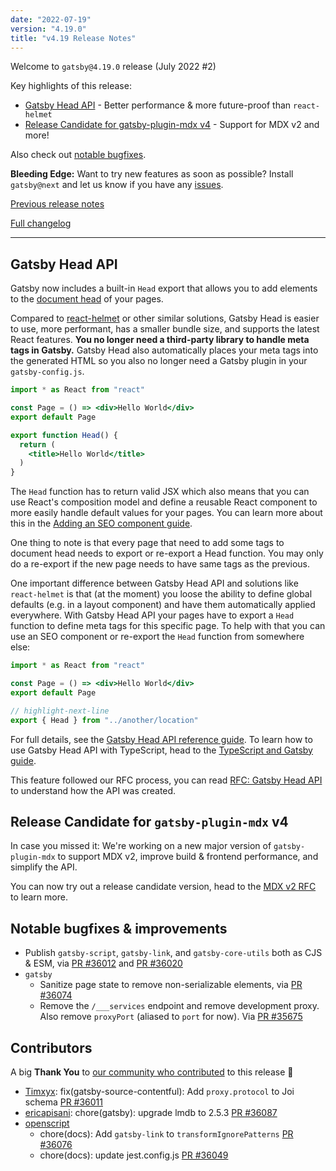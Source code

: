 ```yaml
---
date: "2022-07-19"
version: "4.19.0"
title: "v4.19 Release Notes"
---
```


Welcome to `gatsby@4.19.0` release (July 2022 #2)

Key highlights of this release:

- [Gatsby Head API](#gatsby-head-api) - Better performance & more future-proof than `react-helmet`
- [Release Candidate for gatsby-plugin-mdx v4](#release-candidate-for-gatsby-plugin-mdx-v4) - Support for MDX v2 and more!

Also check out [notable bugfixes](#notable-bugfixes--improvements).

**Bleeding Edge:** Want to try new features as soon as possible? Install `gatsby@next` and let us know if you have any [issues](https://github.com/gatsbyjs/gatsby/issues).

[Previous release notes](/docs/reference/release-notes/v4.18)

[Full changelog][full-changelog]

---

## Gatsby Head API

Gatsby now includes a built-in `Head` export that allows you to add elements to the [document head](https://developer.mozilla.org/en-US/docs/Web/HTML/Element/head) of your pages.

Compared to [react-helmet](https://github.com/nfl/react-helmet) or other similar solutions, Gatsby Head is easier to use, more performant, has a smaller bundle size, and supports the latest React features. **You no longer need a third-party library to handle meta tags in Gatsby.** Gatsby Head also automatically places your meta tags into the generated HTML so you also no longer need a Gatsby plugin in your `gatsby-config.js`.

```jsx:title=src/pages/index.jsx
import * as React from "react"

const Page = () => <div>Hello World</div>
export default Page

export function Head() {
  return (
    <title>Hello World</title>
  )
}
```

The `Head` function has to return valid JSX which also means that you can use React's composition model and define a reusable React component to more easily handle default values for your pages. You can learn more about this in the [Adding an SEO component guide](/docs/how-to/adding-common-features/adding-seo-component).

One thing to note is that every page that need to add some tags to document head needs to export or re-export a Head function. You may only do a re-export if the new page needs to have same tags as the previous.

One important difference between Gatsby Head API and solutions like `react-helmet` is that (at the moment) you loose the ability to define global defaults (e.g. in a layout component) and have them automatically applied everywhere. With Gatsby Head API your pages have to export a `Head` function to define meta tags for this specific page. To help with that you can use an SEO component or re-export the `Head` function from somewhere else:

```jsx:title=src/pages/index.jsx
import * as React from "react"

const Page = () => <div>Hello World</div>
export default Page

// highlight-next-line
export { Head } from "../another/location"
```

For full details, see the [Gatsby Head API reference guide](/docs/reference/built-in-components/gatsby-head/). To learn how to use Gatsby Head API with TypeScript, head to the [TypeScript and Gatsby guide](/docs/how-to/custom-configuration/typescript/#headprops).

This feature followed our RFC process, you can read [RFC: Gatsby Head API](https://github.com/gatsbyjs/gatsby/discussions/35841) to understand how the API was created.

## Release Candidate for `gatsby-plugin-mdx` v4

In case you missed it: We're working on a new major version of `gatsby-plugin-mdx` to support MDX v2, improve build & frontend performance, and simplify the API.

You can now try out a release candidate version, head to the [MDX v2 RFC](https://github.com/gatsbyjs/gatsby/discussions/25068) to learn more.

## Notable bugfixes & improvements

- Publish `gatsby-script`, `gatsby-link`, and `gatsby-core-utils` both as CJS & ESM, via [PR #36012](https://github.com/gatsbyjs/gatsby/pull/36012) and [PR #36020](https://github.com/gatsbyjs/gatsby/pull/36020)
- `gatsby`
  - Sanitize page state to remove non-serializable elements, via [PR #36074](https://github.com/gatsbyjs/gatsby/pull/36074)
  - Remove the `/___services` endpoint and remove development proxy. Also remove `proxyPort` (aliased to `port` for now). Via [PR #35675](https://github.com/gatsbyjs/gatsby/pull/35675)

## Contributors

A big **Thank You** to [our community who contributed][full-changelog] to this release 💜

- [Timxyx](https://github.com/Timxyx): fix(gatsby-source-contentful): Add `proxy.protocol` to Joi schema [PR #36011](https://github.com/gatsbyjs/gatsby/pull/36011)
- [ericapisani](https://github.com/ericapisani): chore(gatsby): upgrade lmdb to 2.5.3 [PR #36087](https://github.com/gatsbyjs/gatsby/pull/36087)
- [openscript](https://github.com/openscript)
  - chore(docs): Add `gatsby-link` to `transformIgnorePatterns` [PR #36076](https://github.com/gatsbyjs/gatsby/pull/36076)
  - chore(docs): update jest.config.js [PR #36049](https://github.com/gatsbyjs/gatsby/pull/36049)

[full-changelog]: https://github.com/gatsbyjs/gatsby/compare/gatsby@4.19.0-next.0...gatsby@4.19.0

